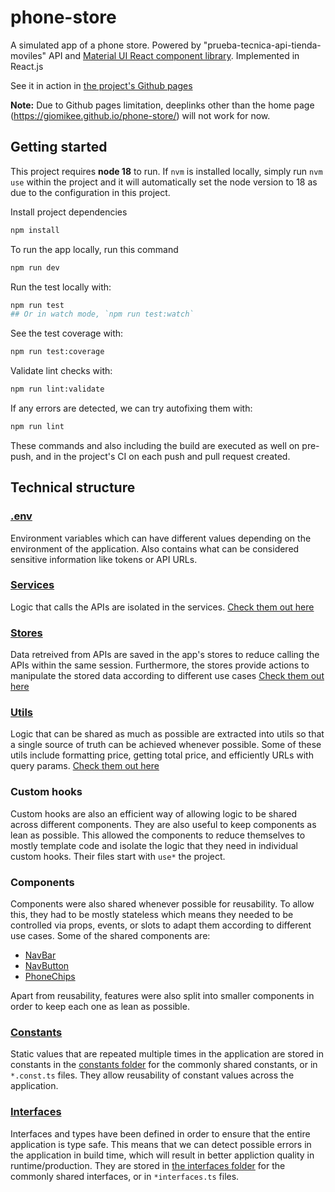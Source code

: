 # phone-store

A simulated app of a phone store. Powered by "prueba-tecnica-api-tienda-moviles" API and [Material UI React component library](https://mui.com/). Implemented in React.js

See it in action in [the project's Github pages](https://giomikee.github.io/phone-store/)

**Note:** Due to Github pages limitation, deeplinks other than the home page (https://giomikee.github.io/phone-store/) will not work for now.

## Getting started

This project requires **node 18** to run. If `nvm` is installed locally, simply run `nvm use` within the project and it will automatically set the node version to 18 as due to the configuration in this project.

Install project dependencies

```bash
npm install
```

To run the app locally, run this command
```bash
npm run dev
```

Run the test locally with:
```bash
npm run test
## Or in watch mode, `npm run test:watch`
```

See the test coverage with:
```bash
npm run test:coverage
```

Validate lint checks with:
```bash
npm run lint:validate
```

If any errors are detected, we can try autofixing them with:
```bash
npm run lint
```

These commands and also including the build are executed as well on pre-push, and in the project's CI on each push and pull request created.

## Technical structure

### [.env](https://github.com/giomikee/phone-store/blob/main/.env)

Environment variables which can have different values depending on the environment of the application. Also contains what can be considered sensitive information like tokens or API URLs.

### [Services](https://github.com/giomikee/phone-store/tree/main/src/services)

Logic that calls the APIs are isolated in the services. [Check them out here](https://github.com/giomikee/phone-store/tree/main/src/services)

### [Stores](https://github.com/giomikee/phone-store/tree/main/src/state)

Data retreived from APIs are saved in the app's stores to reduce calling the APIs within the same session. Furthermore, the stores provide actions to manipulate the stored data according to different use cases [Check them out here](https://github.com/giomikee/phone-store/tree/main/src/state)

### [Utils](https://github.com/giomikee/phone-store/tree/main/src/utils)

Logic that can be shared as much as possible are extracted into utils so that a single source of truth can be achieved whenever possible. Some of these utils include formatting price, getting total price, and efficiently URLs with query params. [Check them out here](https://github.com/giomikee/phone-store/tree/main/src/utils)

### Custom hooks

Custom hooks are also an efficient way of allowing logic to be shared across different components. They are also useful to keep components as lean as possible. This allowed the components to reduce themselves to mostly template code and isolate the logic that they need in individual custom hooks. Their files start with `use*` the project.

### Components

Components were also shared whenever possible for reusability. To allow this, they had to be mostly stateless which means they needed to be controlled via props, events, or slots to adapt them according to different use cases. Some of the shared components are:

- [NavBar](https://github.com/giomikee/phone-store/tree/main/src/components/NavBar)
- [NavButton](https://github.com/giomikee/phone-store/tree/main/src/components/NavButton)
- [PhoneChips](https://github.com/giomikee/phone-store/tree/main/src/components/PhoneChips)

Apart from reusability, features were also split into smaller components in order to keep each one as lean as possible.

### [Constants](https://github.com/giomikee/phone-store/tree/main/src/constants)

Static values that are repeated multiple times in the application are stored in constants in the [constants folder](https://github.com/giomikee/phone-store/tree/main/src/constants) for the commonly shared constants, or in `*.const.ts` files. They allow reusability of constant values across the application.

### [Interfaces](https://github.com/giomikee/phone-store/tree/main/src/interfaces)

Interfaces and types have been defined in order to ensure that the entire application is type safe. This means that we can detect possible errors in the application in build time, which will result in better appliction quality in runtime/production. They are stored in [the interfaces folder](https://github.com/giomikee/phone-store/tree/main/src/interfaces) for the commonly shared interfaces, or in `*interfaces.ts` files.
